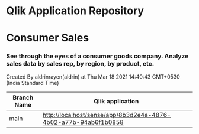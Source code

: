 # Qlik Application Repository 
# Consumer Sales
### See through the eyes of a consumer goods company.  Analyze sales data by sales rep, by region, by product, etc.
Created By aldrinrayen(aldrin) at Thu Mar 18 2021 14:40:43 GMT+0530 (India Standard Time)

Branch Name|Qlik application
---|---
main|[http://localhost/sense/app/8b3d2e4a-4876-4b02-a77b-94ab6f1b0858](http://localhost/sense/app/8b3d2e4a-4876-4b02-a77b-94ab6f1b0858)